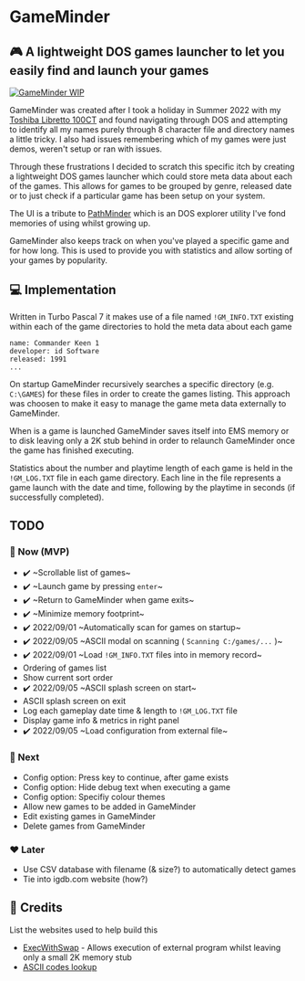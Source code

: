 # GameMinder
## :video_game: A lightweight DOS games launcher to let you easily find and launch your games

[![GameMinder WIP](https://img.youtube.com/vi/tkKVguKeelc/0.jpg)](https://www.youtube.com/watch?v=tkKVguKeelc)

GameMinder was created after I took a holiday in Summer 2022 with my [Toshiba Libretto 100CT](https://www.strifestreams.com/search/libretto) and found navigating through DOS and attempting to identify all my names purely through 8 character file and directory names a little tricky. I also had issues remembering which of my games were just demos, weren't setup or ran with issues.

Through these frustrations I decided to scratch this specific itch by creating a lightweight DOS games launcher which could store meta data about each of the games. This allows for games to be grouped by genre, released date or to just check if a particular game has been setup on your system.

The UI is a tribute to [PathMinder](https://en.wikipedia.org/wiki/PathMinder) which is an DOS explorer utility I've fond memories of using whilst growing up.

GameMinder also keeps track on when you've played a specific game and for how long. This is used to provide you with statistics and allow sorting of your games by popularity.

## :computer: Implementation
Written in Turbo Pascal 7 it makes use of a file named `!GM_INFO.TXT` existing within each of the game directories to hold the meta data about each game

```
name: Commander Keen 1
developer: id Software
released: 1991
...
```

On startup GameMinder recursively searches a specific directory (e.g. `C:\GAMES`) for these files in order to create the games listing. This approach was choosen to make it easy to manage the game meta data externally to GameMinder.

When is a game is launched GameMinder saves itself into EMS memory or to disk leaving only a 2K stub behind in order to relaunch GameMinder once the game has finished executing.

Statistics about the number and playtime length of each game is held in the `!GM_LOG.TXT` file in each game directory. Each line in the file represents a game launch with the date and time, following by the playtime in seconds (if successfully completed).

## TODO 
### :green_heart: Now (MVP)
* ✔️ ~Scrollable list of games~ 
* ✔️ ~Launch game by pressing `enter`~
* ✔️ ~Return to GameMinder when game exits~
* ✔️ ~Minimize memory footprint~ 
* ✔️ 2022/09/01 ~Automatically scan for games on startup~ 
* ✔️ 2022/09/05 ~ASCII modal on scanning ( `Scanning C:/games/...` )~
* ✔️ 2022/09/01 ~Load `!GM_INFO.TXT` files into in memory record~
* Ordering of games list
* Show current sort order
* ✔️ 2022/09/05 ~ASCII splash screen on start~
* ASCII splash screen on exit
* Log each gameplay date time & length to `!GM_LOG.TXT` file
* Display game info & metrics in right panel
* ✔️ 2022/09/05 ~Load configuration from external file~

### :blue_heart: Next
* Config option: Press key to continue, after game exists
* Config option: Hide debug text when executing a game
* Config option: Specifiy colour themes
* Allow new games to be added in GameMinder
* Edit existing games in GameMinder
* Delete games from GameMinder

### :heart: Later
* Use CSV database with filename (& size?) to automatically detect games
* Tie into igdb.com website (how?)

## :clap: Credits
List the websites used to help build this
* [ExecWithSwap](https://www.pcorner.com/list/PASCAL/EXECSW13.ZIP/INFO/) - Allows execution of external program whilst leaving only a small 2K memory stub
* [ASCII codes lookup](https://www.ascii-codes.com/)
